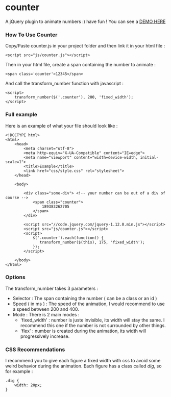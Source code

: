 # counter
A jQuery plugin to animate numbers :) have fun !
You can see a [DEMO HERE](http://thomaskim.fr/counter)

### How To Use Counter

Copy/Paste counter.js in your project folder and then link it in your html file :

`<script src="js/counter.js"></script>`

Then in your html file, create a span containing the number to animate :

`<span class='counter'>12345</span>`

And call the transform_number function with javascript :

```
<script>
    transform_number($('.counter'), 200, 'fixed_width');
</script>
```

### Full example

Here is an example of what your file should look like :

```
<!DOCTYPE html>
<html>
    <head>
        <meta charset="utf-8">
        <meta http-equiv="X-UA-Compatible" content="IE=edge">
        <meta name="viewport" content="width=device-width, initial-scale=1">
        <title>Example</title>
        <link href="css/style.css" rel="stylesheet">
    </head>
    
    <body>
        
        <div class="some-div"> <!-- your number can be out of a div of course -->
            <span class="counter">
                189383262705
            </span>
        </div>
        
        <script src="//code.jquery.com/jquery-1.12.0.min.js"></script>
        <script src="js/counter.js"></script>
        <script>
            $('.counter').each(function() {
               transform_number($(this), 175, 'fixed_width'); 
            });
        </script>
        
    </body>
</html>
```
    
### Options

The transform_number takes 3 parameters :

* Selector : The span containing the number ( can be a class or an id )
* Speed ( in ms ) : The speed of the animation, I would recommend to use a speed between 200 and 400.
* Mode : There is 2 main modes :
  * 'fixed_width' : number is juste invisible, its width will stay the same. I recommend this one if the number is not surrounded by other things.
  * 'flex' : number is created during the animation, its width will progressively increase.
  
### CSS Recommendations 

I recommend you to give each figure a fixed width with css to avoid some weird behavior during the animation. Each figure has a class called *dig*, so for example :

```
.dig {
    width: 20px;
}
```